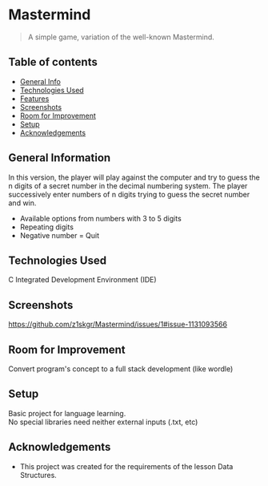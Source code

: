 # Mastermind
> A simple game, variation of the well-known Mastermind. 

## Table of contents
* [General Info](#general-information)
* [Technologies Used](#technologies-used)
* [Features](#features)
* [Screenshots](#screenshots)
* [Room for Improvement](#room-for-improvement)
* [Setup](#setup)
* [Acknowledgements](#acknowledgements)

## General Information
In this version, the player will play against the computer and try to guess the n
digits of a secret number in the decimal numbering system. The player successively enter numbers of n digits trying to guess the secret number and win.



* Available options from numbers with 3 to 5 digits
* Repeating digits
* Negative number = Quit

## Technologies Used
C Integrated Development Environment (IDE)

## Screenshots
https://github.com/z1skgr/Mastermind/issues/1#issue-1131093566

## Room for Improvement
Convert program's concept to a full stack development (like wordle)

## Setup
Basic project for language learning. <br />
No special libraries need neither 
external inputs (.txt, etc)
## Acknowledgements
- This project was created for the requirements of the lesson Data Structures.

